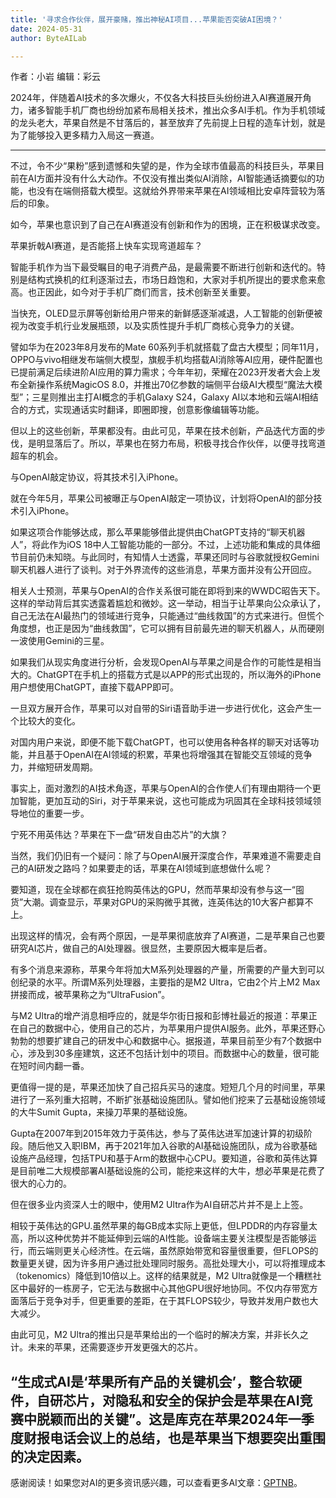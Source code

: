 ```yaml
---
title: '寻求合作伙伴，展开豪赌，推出神秘AI项目...苹果能否突破AI困境？'
date: 2024-05-31
author: ByteAILab

---
```


作者：小岩
编辑：彩云

2024年，伴随着AI技术的多次爆火，不仅各大科技巨头纷纷进入AI赛道展开角力，诸多智能手机厂商也纷纷加紧布局相关技术，推出众多AI手机。作为手机领域的龙头老大，苹果自然是不甘落后的，甚至放弃了先前提上日程的造车计划，就是为了能够投入更多精力入局这一赛道。

---


不过，令不少“果粉”感到遗憾和失望的是，作为全球市值最高的科技巨头，苹果目前在AI方面并没有什么大动作。不仅没有推出类似AI消除，AI智能通话摘要似的功能，也没有在端侧搭载大模型。这就给外界带来苹果在AI领域相比安卓阵营较为落后的印象。

如今，苹果也意识到了自己在AI赛道没有创新和作为的困境，正在积极谋求改变。

苹果折戟AI赛道，是否能搭上快车实现弯道超车？

智能手机作为当下最受瞩目的电子消费产品，是最需要不断进行创新和迭代的。特别是结构式换机的红利逐渐过去，市场日趋饱和，大家对手机所提出的要求愈来愈高。也正因此，如今对于手机厂商们而言，技术创新至关重要。

当快充，OLED显示屏等创新给用户带来的新鲜感逐渐减退，人工智能的创新便被视为改变手机行业发展瓶颈，以及实质性提升手机厂商核心竞争力的关键。

譬如华为在2023年8月发布的Mate 60系列手机就搭载了盘古大模型；同年11月，OPPO与vivo相继发布端侧大模型，旗舰手机均搭载AI消除等AI应用，硬件配置也已提前满足后续进阶AI应用的算力需求；今年年初，荣耀在2023开发者大会上发布全新操作系统MagicOS 8.0，并推出70亿参数的端侧平台级AI大模型“魔法大模型”；三星则推出主打AI概念的手机Galaxy S24，Galaxy AI以本地和云端AI相结合的方式，实现通话实时翻译，即圈即搜，创意影像编辑等功能。

但以上的这些创新，苹果都没有。由此可见，苹果在技术创新，产品迭代方面的步伐，是明显落后了。所以，苹果也在努力布局，积极寻找合作伙伴，以便寻找弯道超车的机会。

与OpenAI敲定协议，将其技术引入iPhone。

就在今年5月，苹果公司被曝正与OpenAI敲定一项协议，计划将OpenAI的部分技术引入iPhone。

如果这项合作能够达成，那么苹果能够借此提供由ChatGPT支持的“聊天机器人”，将此作为iOS 18中人工智能功能的一部分。不过，上述功能和集成的具体细节目前仍未知晓。与此同时，有知情人士透露，苹果还同时与谷歌就授权Gemini聊天机器人进行了谈判。对于外界流传的这些消息，苹果方面并没有公开回应。

相关人士预测，苹果与OpenAI的合作关系很可能在即将到来的WWDC昭告天下。这样的举动背后其实透露着尴尬和微妙。这一举动，相当于让苹果向公众承认了，自己无法在AI最热门的领域进行竞争，只能通过“曲线救国”的方式来进行。但慌个角度想，也正是因为“曲线救国”，它可以拥有目前最先进的聊天机器人，从而硬刚一波使用Gemini的三星。

如果我们从现实角度进行分析，会发现OpenAI与苹果之间是合作的可能性是相当大的。ChatGPT在手机上的搭载方式是以APP的形式出现的，所以海外的iPhone用户想使用ChatGPT，直接下载APP即可。

一旦双方展开合作，苹果可以对自带的Siri语音助手进一步进行优化，这会产生一个比较大的变化。

对国内用户来说，即便不能下载ChatGPT，也可以使用各种各样的聊天对话等功能，并且基于OpenAI在AI领域的积累，苹果也将增强其在智能交互领域的竞争力，并缩短研发周期。

事实上，面对激烈的AI技术角逐，苹果与OpenAI的合作使人们有理由期待一个更加智能，更加互动的Siri，对于苹果来说，这也可能成为巩固其在全球科技领域领导地位的重要一步。

宁死不用英伟达？苹果在下一盘“研发自由芯片”的大旗？

当然，我们仍旧有一个疑问：除了与OpenAI展开深度合作，苹果难道不需要走自己的AI研发之路吗？如果要走的话，苹果在AI领域到底想做什么呢？

要知道，现在全球都在疯狂抢购英伟达的GPU，然而苹果却没有参与这一“囤货”大潮。调查显示，苹果对GPU的采购微乎其微，连英伟达的10大客户都算不上。

出现这样的情况，会有两个原因，一是苹果彻底放弃了AI赛道，二是苹果自己也要研究AI芯片，做自己的AI处理器。很显然，主要原因大概率是后者。

有多个消息来源称，苹果今年将加大M系列处理器的产量，所需要的产量大到可以创纪录的水平。所谓M系列处理器，主要指的是M2 Ultra，它由2个片上M2 Max拼接而成，被苹果称之为“UltraFusion”。

与M2 Ultra的增产消息相呼应的，就是华尔街日报和彭博社最近的报道：苹果正在自己的数据中心，使用自己的芯片，为苹果用户提供AI服务。此外，苹果还野心勃勃的想要扩建自己的研发中心和数据中心。据报道，苹果目前至少有7个数据中心，涉及到30多座建筑，这还不包括计划中的项目。而数据中心的数量，很可能在短时间内翻一番。

更值得一提的是，苹果还加快了自己招兵买马的速度。短短几个月的时间里，苹果进行了一系列重大招聘，不断扩张基础设施团队。譬如他们挖来了云基础设施领域的大牛Sumit Gupta，来操刀苹果的基础设施。

Gupta在2007年到2015年效力于英伟达，参与了英伟达进军加速计算的初级阶段。随后他又入职IBM，再于2021年加入谷歌的AI基础设施团队，成为谷歌基础设施产品经理，包括TPU和基于Arm的数据中心CPU。要知道，谷歌和英伟达算是目前唯二大规模部署AI基础设施的公司，能挖来这样的大牛，想必苹果是花费了很大的心力的。

但在很多业内资深人士的眼中，使用M2 Ultra作为AI自研芯片并不是上上签。

相较于英伟达的GPU.虽然苹果的每GB成本实际上更低，但LPDDR的内存容量太高，所以这种优势并不能延伸到云端的AI性能。设备端主要关注模型是否能够运行，而云端则更关心经济性。在云端，虽然原始带宽和容量很重要，但FLOPS的数量更关键，因为许多用户通过批处理同时服务。高批处理大小，可以将推理成本（tokenomics）降低到10倍以上。这样的结果就是，M2 Ultra就像是一个糟糕社区中最好的一栋房子，它无法与数据中心其他GPU很好地协同。不仅内存带宽方面落后于竞争对手，但更重要的差距，在于其FLOPS较少，导致并发用户数也大大减少。

由此可见，M2 Ultra的推出只是苹果给出的一个临时的解决方案，并非长久之计。未来的苹果，还需要逐步开发更强大的芯片。

“生成式AI是‘苹果所有产品的关键机会’，整合软硬件，自研芯片，对隐私和安全的保护会是苹果在AI竞赛中脱颖而出的关键”。这是库克在苹果2024年一季度财报电话会议上的总结，也是苹果当下想要突出重围的决定因素。
---
感谢阅读！如果您对AI的更多资讯感兴趣，可以查看更多AI文章：[GPTNB](https://gptnb.com)。